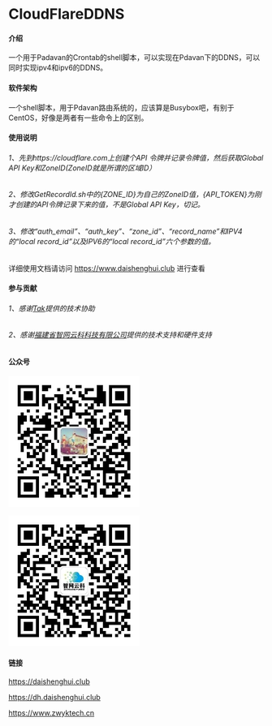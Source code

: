 # CloudFlareDDNS

#### 介绍
一个用于Padavan的Crontab的shell脚本，可以实现在Pdavan下的DDNS，可以同时实现ipv4和ipv6的DDNS。

#### 软件架构
一个shell脚本，用于Pdavan路由系统的，应该算是Busybox吧，有别于CentOS，好像是两者有一些命令上的区别。


#### 使用说明
###### 1、先到https://cloudflare.com上创建个API 令牌并记录令牌值，然后获取Global API Key和ZoneID(ZoneID就是所谓的区域ID）  

###### 2、修改GetRecordId.sh中的{ZONE_ID}为自己的ZoneID值，{API_TOKEN}为刚才创建的API令牌记录下来的值，不是Global API Key，切记。  

###### 3、修改“auth_email”、“auth_key”、“zone_id”、“record_name”和IPV4的“local record_id”以及IPV6的“local record_id”六个参数的值。    

详细使用文档请访问 https://www.daishenghui.club 进行查看

#### 参与贡献

###### 1、感谢<a target="_blank" href="https://typecho.index0.cn/">Tak</a>提供的技术协助

###### 2、感谢<a target="_blank" href="https://www.zwyktech.cn/">福建省智网云科科技有限公司</a>提供的技术支持和硬件支持

#### 公众号
![戴戴的Linux微信公众号](wcqrc/ddlnxqrcimg.jpg)

![戴戴的Linux微信公众号](wcqrc/zwykqrcimg.jpg)

#### 链接
https://daishenghui.club  

https://dh.daishenghui.club  

https://www.zwyktech.cn  

